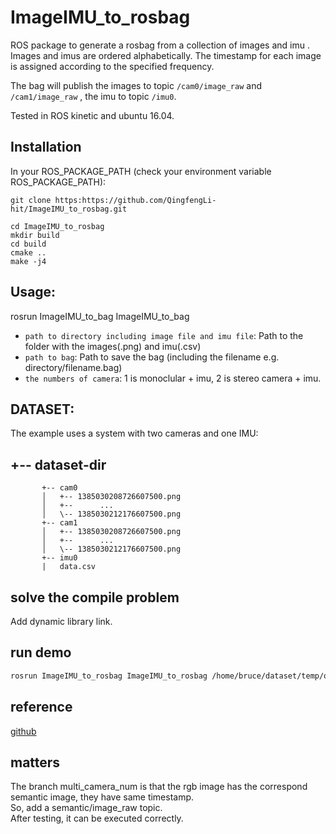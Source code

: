 # ImageIMU_to_rosbag

ROS package to generate a rosbag from a collection of images and imu . Images and imus are ordered alphabetically. The timestamp for each image is assigned according to the specified frequency. 

The bag will publish the images to topic `/cam0/image_raw` and `/cam1/image_raw` , the imu to topic `/imu0`.

Tested in ROS kinetic and ubuntu 16.04.

## Installation

In your ROS_PACKAGE_PATH (check your environment variable ROS_PACKAGE_PATH):

    git clone https:https://github.com/QingfengLi-hit/ImageIMU_to_rosbag.git
    
    cd ImageIMU_to_rosbag
    mkdir build
    cd build
    cmake ..
    make -j4

## Usage:

   rosrun ImageIMU_to_bag ImageIMU_to_bag <path to directory including image file and imu file>   <path to bag>  <the numbers of camera>
  
 - `path to directory including image file and imu file`: Path to the folder with the images(.png) and imu(.csv) 
 - `path to bag`: Path to save the bag (including the filename e.g. directory/filename.bag)
 - `the numbers of camera`: 1 is monoclular + imu,  2 is stereo camera + imu.
 
## DATASET:
The example uses a system with two cameras and one IMU:

## +-- dataset-dir
```
       +-- cam0
       │   +-- 1385030208726607500.png
       │   +--      ...
       │   \-- 1385030212176607500.png
       +-- cam1
       │   +-- 1385030208726607500.png
       │   +--      ...
       │   \-- 1385030212176607500.png
       +-- imu0
       |   data.csv
```

## solve the compile problem 
  Add dynamic library link. 

## run demo 
```bash
rosrun ImageIMU_to_rosbag ImageIMU_to_rosbag /home/bruce/dataset/temp/output /home/bruce/dataset/test.bag 2

```

## reference
[github](https://github.com/QingfengLi-hit/ImageIMU_to_rosbag)

## matters 
The branch multi_camera_num is that the rgb image has the correspond semantic image, they have same timestamp.  
So, add a semantic/image_raw topic.  
After testing, it can be executed correctly.  